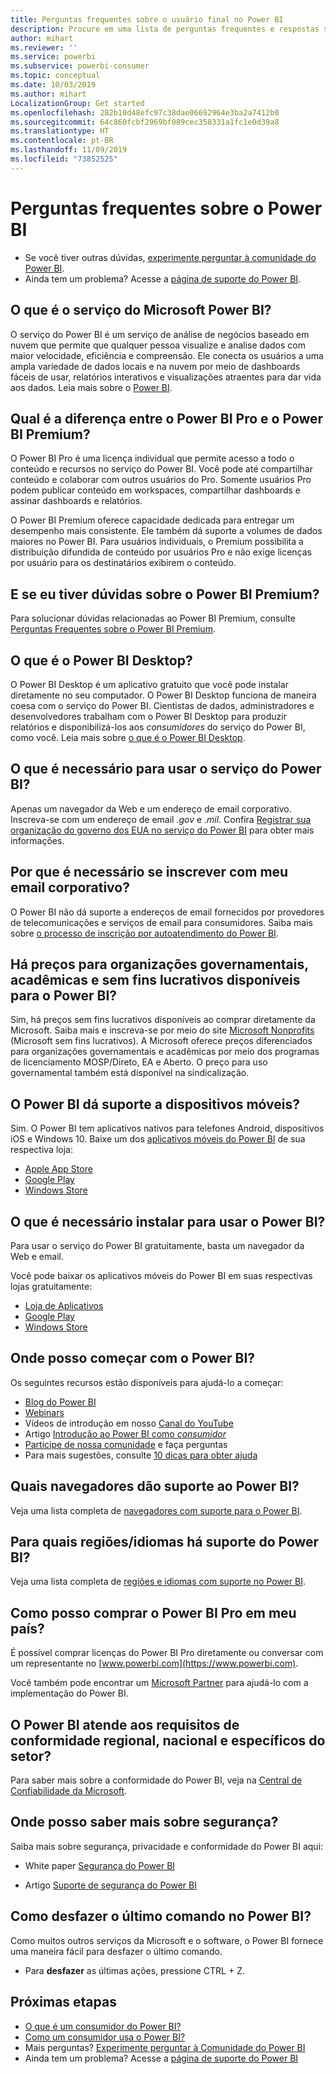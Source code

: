 ```yaml
---
title: Perguntas frequentes sobre o usuário final no Power BI
description: Procure em uma lista de perguntas frequentes e respostas sobre o serviço do Power BI e os aplicativos móveis do Power BI.
author: mihart
ms.reviewer: ''
ms.service: powerbi
ms.subservice: powerbi-consumer
ms.topic: conceptual
ms.date: 10/03/2019
ms.author: mihart
LocalizationGroup: Get started
ms.openlocfilehash: 282b10d48efc97c38dae06692964e3ba2a7412b0
ms.sourcegitcommit: 64c860fcbf2969bf089cec358331a1fc1e0d39a8
ms.translationtype: HT
ms.contentlocale: pt-BR
ms.lasthandoff: 11/09/2019
ms.locfileid: "73852525"
---
```

# <a name="frequently-asked-questions-about-power-bi"></a>Perguntas frequentes sobre o Power BI

* Se você tiver outras dúvidas, [experimente perguntar à comunidade do Power BI](https://community.powerbi.com/).
* Ainda tem um problema? Acesse a [página de suporte do Power BI](https://powerbi.microsoft.com/support/).

## <a name="what-is-the-microsoft-power-bi-service"></a>O que é o serviço do Microsoft Power BI?

O serviço do Power BI é um serviço de análise de negócios baseado em nuvem que permite que qualquer pessoa visualize e analise dados com maior velocidade, eficiência e compreensão. Ele conecta os usuários a uma ampla variedade de dados locais e na nuvem por meio de dashboards fáceis de usar, relatórios interativos e visualizações atraentes para dar vida aos dados. Leia mais sobre o [Power BI](../fundamentals/power-bi-overview.md).

## <a name="whats-the-difference-between-power-bi-pro-and-power-bi-premium"></a>Qual é a diferença entre o Power BI Pro e o Power BI Premium?

O Power BI Pro é uma licença individual que permite acesso a todo o conteúdo e recursos no serviço do Power BI. Você pode até compartilhar conteúdo e colaborar com outros usuários do Pro. Somente usuários Pro podem publicar conteúdo em workspaces, compartilhar dashboards e assinar dashboards e relatórios.

O Power BI Premium oferece capacidade dedicada para entregar um desempenho mais consistente. Ele também dá suporte a volumes de dados maiores no Power BI. Para usuários individuais, o Premium possibilita a distribuição difundida de conteúdo por usuários Pro e não exige licenças por usuário para os destinatários exibirem o conteúdo.

## <a name="what-if-i-have-questions-about-power-bi-premium"></a>E se eu tiver dúvidas sobre o Power BI Premium?

Para solucionar dúvidas relacionadas ao Power BI Premium, consulte [Perguntas Frequentes sobre o Power BI Premium](../service-premium-faq.md).

## <a name="what-is-power-bi-desktop"></a>O que é o Power BI Desktop?

O Power BI Desktop é um aplicativo gratuito que você pode instalar diretamente no seu computador. O Power BI Desktop funciona de maneira coesa com o serviço do Power BI.  Cientistas de dados, administradores e desenvolvedores trabalham com o Power BI Desktop para produzir relatórios e disponibilizá-los aos *consumidores* do serviço do Power BI, como você. Leia mais sobre [o que é o Power BI Desktop](../desktop-what-is-desktop.md).

## <a name="what-do-i-need-to-use-the-power-bi-service"></a>O que é necessário para usar o serviço do Power BI?

Apenas um navegador da Web e um endereço de email corporativo. Inscreva-se com um endereço de email *.gov* e *.mil*. Confira [Registrar sua organização do governo dos EUA no serviço do Power BI](../service-govus-signup.md) para obter mais informações.

## <a name="why-do-i-have-to-sign-up-with-my-work-email"></a>Por que é necessário se inscrever com meu email corporativo?

O Power BI não dá suporte a endereços de email fornecidos por provedores de telecomunicações e serviços de email para consumidores. Saiba mais sobre [o processo de inscrição por autoatendimento do Power BI](../service-self-service-signup-for-power-bi.md).

## <a name="is-government-academic-and-nonprofit-pricing-available-for-power-bi"></a>Há preços para organizações governamentais, acadêmicas e sem fins lucrativos disponíveis para o Power BI?

Sim, há preços sem fins lucrativos disponíveis ao comprar diretamente da Microsoft. Saiba mais e inscreva-se por meio do site [Microsoft Nonprofits](https://www.microsoft.com/nonprofits/power-bi) (Microsoft sem fins lucrativos). A Microsoft oferece preços diferenciados para organizações governamentais e acadêmicas por meio dos programas de licenciamento MOSP/Direto, EA e Aberto. O preço para uso governamental também está disponível na sindicalização.

## <a name="does-power-bi-support-mobile-devices"></a>O Power BI dá suporte a dispositivos móveis?

Sim. O Power BI tem aplicativos nativos para telefones Android, dispositivos iOS e Windows 10. Baixe um dos [aplicativos móveis do Power BI](https://powerbi.microsoft.com/mobile) de sua respectiva loja:  

* [Apple App Store](https://go.microsoft.com/fwlink/?LinkId=526218)
* [Google Play](https://go.microsoft.com/fwlink/?LinkID=544867&clcid=0x409)
* [Windows Store](https://go.microsoft.com/fwlink/?LinkId=526478)

## <a name="what-do-i-need-to-install-to-use-power-bi"></a>O que é necessário instalar para usar o Power BI?

Para usar o serviço do Power BI gratuitamente, basta um navegador da Web e email.

Você pode baixar os aplicativos móveis do Power BI em suas respectivas lojas gratuitamente:

* [Loja de Aplicativos](https://go.microsoft.com/fwlink/?LinkId=526218)
* [Google Play](https://go.microsoft.com/fwlink/?LinkID=544867&clcid=0x409)
* [Windows Store](https://go.microsoft.com/fwlink/?LinkId=526478)

## <a name="where-do-i-get-started-with-power-bi"></a>Onde posso começar com o Power BI?

Os seguintes recursos estão disponíveis para ajudá-lo a começar:

* [Blog do Power BI](https://blogs.msdn.com/b/powerbi/)
* [Webinars](../webinars.md)
* Vídeos de introdução em nosso [Canal do YouTube](https://www.youtube.com/user/mspowerbi)
* Artigo [Introdução ao Power BI como *consumidor*](power-bi-consumer-landing.md)
* [Participe de nossa comunidade](https://community.powerbi.com/) e faça perguntas
* Para mais sugestões, consulte [10 dicas para obter ajuda](../service-tips-for-finding-help.md)

## <a name="what-browsers-does-power-bi-support"></a>Quais navegadores dão suporte ao Power BI?

Veja uma lista completa de [navegadores com suporte para o Power BI](../service-browser-support.md).

## <a name="what-regions-and-languages-does-power-bi-support"></a>Para quais regiões/idiomas há suporte do Power BI?

Veja uma lista completa de [regiões e idiomas com suporte no Power BI](../supported-languages-countries-regions.md).

## <a name="how-can-i-buy-power-bi-pro-in-my-country"></a>Como posso comprar o Power BI Pro em meu país?

É possível comprar licenças do Power BI Pro diretamente ou conversar com um representante no [www.powerbi.com](https://www.powerbi.com).

Você também pode encontrar um [Microsoft Partner](https://partner.microsoft.com/) para ajudá-lo com a implementação do Power BI.

## <a name="does-power-bi-meet-national-regional-and-industry-specific-compliance-requirements"></a>O Power BI atende aos requisitos de conformidade regional, nacional e específicos do setor?

Para saber mais sobre a conformidade do Power BI, veja na [Central de Confiabilidade da Microsoft](https://go.microsoft.com/fwlink/?LinkId=785324).

## <a name="where-can-i-learn-more-about-security"></a>Onde posso saber mais sobre segurança?

Saiba mais sobre segurança, privacidade e conformidade do Power BI aqui:

* White paper [Segurança do Power BI](https://go.microsoft.com/fwlink/?LinkId=829185)

* Artigo [Suporte de segurança do Power BI](../service-admin-power-bi-security.md)

## <a name="how-do-i-undo-in-power-bi"></a>Como desfazer o último comando no Power BI?

Como muitos outros serviços da Microsoft e o software, o Power BI fornece uma maneira fácil para desfazer o último comando.

* Para **desfazer** as últimas ações, pressione CTRL + Z.

## <a name="next-steps"></a>Próximas etapas

* [O que é um consumidor do Power BI?](end-user-consumer.md)
* [Como um consumidor usa o Power BI?](end-user-reading-view.md)
* Mais perguntas? [Experimente perguntar à Comunidade do Power BI](https://community.powerbi.com/)
* Ainda tem um problema? Acesse a [página de suporte do Power BI](https://powerbi.microsoft.com/support/)